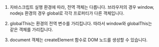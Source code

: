 1. 자바스크립트 실행 환경에 따라, 전역 객체는 다릅니다. 브라우저의 경우 window, nodejs 환경의 경우 global로 각각 프로퍼티가 다른 객체입니다.

2. globalThis는 환경의 전역 변수를 가리킵니다. 따라서 window와 globalThis는 같은 객체를 가리킵니다.

3. document 객체는 createElement 함수로 DOM 노드를 생성할 수 있습니다.